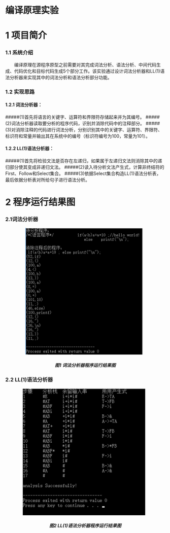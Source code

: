 ﻿# 编译原理实验
# 1 项目简介

### 1.1 系统介绍
&emsp;&emsp;编译原理在源程序原型之前需要对其完成词法分析、语法分析、中间代码生成、代码优化和目标代码生成5个部分工作。该实验通过设计词法分析器和LL(1)语法分析器来实现其中的词法分析和语法分析部分功能。

### 1.2 实现思路

#### 1.2.1 词法分析器：

#####(1)首先将语言的关键字、运算符和界限符存储起来并为其编号。
#####(2)词法分析器读取要分析的程序代码，识别并消除代码中的注释部分。
#####(3)对消除注释的代码进行词法分析，分别识别其中的关键字、运算符、界限符、标识符和常量并输出其在系统中的编号（标识符编号为100，常量为101）。

#### 1.2.2 LL(1)语法分析器：

#####(1)首先将检验文法是否存在左递归，如果属于左递归文法则消除其中的递归部分使其变成非递归文法。
#####(2)读入待分析文法产生式，计算非终结符的First、Follow和Select集合。
#####(3)依据Select集合构造LL(1)语法分析表，最后依据分析表对所给句子进行语法分析。

# 2 程序运行结果图

### 2.1词法分析器
<div align="center">
<img src="Document-illustration/experiment1.png" height="400px" alt="图片说明" >
   <h5>图1 词法分析器程序运行结果图</h5>
</div>

### 2.2 LL(1)语法分析器
<div align="center">
<img src="Document-illustration/experiment2.png" height="400px" alt="图片说明" >
   <h5>图2 LL(1)语法分析器程序运行结果图</h5>
</div>
